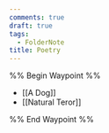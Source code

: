 ```yaml
---
comments: true
draft: true
tags:
  - FolderNote
title: Poetry
---
```

%% Begin Waypoint %%
- [[A Dog]]
- [[Natural Teror]]

%% End Waypoint %%
